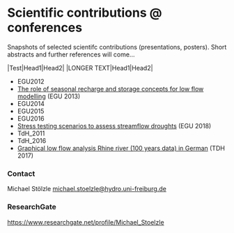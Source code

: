 # Scientific contributions @ conferences
Snapshots of selected scientifc contributions (presentations, posters). Short abstracts and further references will come...


|Test|Head1|Head2|
|LONGER TEXT|Head1|Head2|


 * EGU2012
 * [The role of seasonal recharge and storage concepts for low flow modelling](/egu2013/readme.md) (EGU 2013)
 * EGU2014
 * EGU2015
 * EGU2016
 * [Stress testing scenarios to assess streamflow droughts](/egu2018/readme.md) (EGU 2018)
 * TdH_2011
 * TdH_2016
 * [Graphical low flow analysis Rhine river (100 years data) in German](/tdh2017/readme.md) (TDH 2017)


### Contact
Michael Stölzle
michael.stoelzle@hydro.uni-freiburg.de

### ResearchGate
https://www.researchgate.net/profile/Michael_Stoelzle
